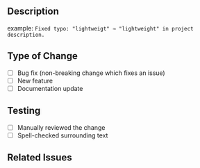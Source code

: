 ## Description
example: `Fixed typo: "lightweigt" → "lightweight" in project description.`

## Type of Change
- [ ] Bug fix (non-breaking change which fixes an issue)
- [ ] New feature
- [ ] Documentation update

## Testing
- [ ] Manually reviewed the change
- [ ] Spell-checked surrounding text

## Related Issues
